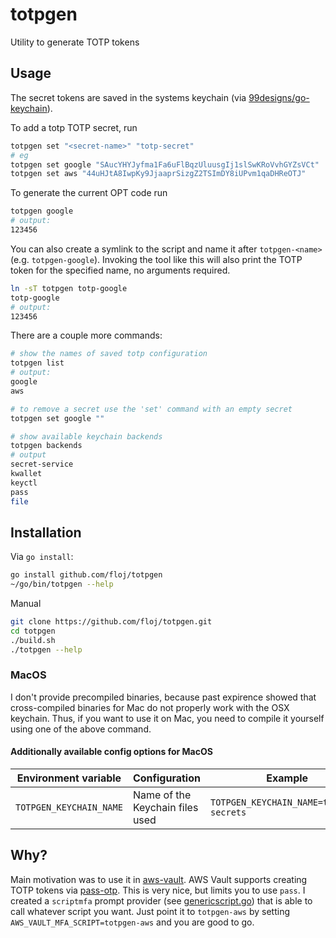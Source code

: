 # totpgen
Utility to generate TOTP tokens

## Usage

The secret tokens are saved in the systems keychain (via [99designs/go-keychain](https://github.com/99designs/go-keychain)).

To add a totp TOTP secret, run
```sh
totpgen set "<secret-name>" "totp-secret"
# eg
totpgen set google "SAucYHYJyfma1Fa6uFlBqzUluusgIj1slSwKRoVvhGYZsVCt"
totpgen set aws "44uHJtA8IwpKy9JjaaprSizgZ2TSImDY8iUPvm1qaDHReOTJ"
```

To generate the current OPT code run
```sh
totpgen google
# output:
123456
```

You can also create a symlink to the script and name it after `totpgen-<name>` (e.g. `totpgen-google`).
Invoking the tool like this will also print the TOTP token for the specified name, no arguments required.

```sh
ln -sT totpgen totp-google
totp-google
# output:
123456
```

There are a couple more commands:
```sh
# show the names of saved totp configuration
totpgen list
# output:
google
aws

# to remove a secret use the 'set' command with an empty secret
totpgen set google ""

# show available keychain backends
totpgen backends
# output
secret-service
kwallet
keyctl
pass
file
```

## Installation
Via `go install`:
```sh
go install github.com/floj/totpgen
~/go/bin/totpgen --help
```

Manual
```sh
git clone https://github.com/floj/totpgen.git
cd totpgen
./build.sh
./totpgen --help
```

### MacOS
I don't provide precompiled binaries, because past expirence showed that cross-compiled binaries for Mac do not properly work with the OSX keychain. Thus, if you want to use it on Mac, you need to compile it yourself using one of the above command.

#### Additionally available config options for MacOS

| Environment variable  | Configuration | Example |
|-----------------------|---------------|---------|
| `TOTPGEN_KEYCHAIN_NAME` | Name of the Keychain files used | `TOTPGEN_KEYCHAIN_NAME=totpgen-secrets` |


## Why?
Main motivation was to use it in [aws-vault](https://github.com/99designs/aws-vault). AWS Vault supports creating TOTP tokens via [pass-otp](https://github.com/tadfisher/pass-otp). This is very nice, but limits you to use `pass`. I created a `scriptmfa` prompt provider (see [genericscript.go](https://github.com/floj/aws-vault/blob/master/prompt/genericscript.go)) that is able to call whatever script you want. Just point it to `totpgen-aws` by setting `AWS_VAULT_MFA_SCRIPT=totpgen-aws` and you are good to go.
